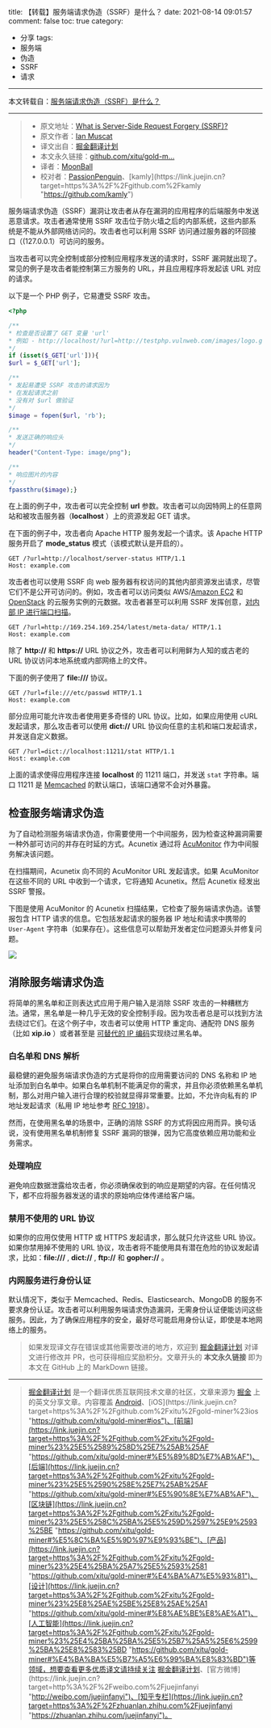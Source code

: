 title: 【转载】服务端请求伪造（SSRF）是什么？
date: 2021-08-14 09:01:57
comment: false
toc: true
category:
 - 分享
tags:
 - 服务端
 - 伪造
 - SSRF
 - 请求
---

本文转载自：[服务端请求伪造（SSRF）是什么？](https://juejin.cn/post/6985086955247632398)

---

> * 原文地址：[What is Server-Side Request Forgery (SSRF)?](https://link.juejin.cn?target=https%3A%2F%2Fwww.acunetix.com%2Fblog%2Farticles%2Fserver-side-request-forgery-vulnerability%2F "https://www.acunetix.com/blog/articles/server-side-request-forgery-vulnerability/")
> * 原文作者：[Ian Muscat](https://link.juejin.cn?target=https%3A%2F%2Fwww.acunetix.com%2Fblog%2Fauthor%2Fianmuscat%2F "https://www.acunetix.com/blog/author/ianmuscat/")
> * 译文出自：[掘金翻译计划](https://link.juejin.cn?target=https%3A%2F%2Fgithub.com%2Fxitu%2Fgold-miner "https://github.com/xitu/gold-miner")
> * 本文永久链接：[github.com/xitu/gold-m…](https://link.juejin.cn?target=https%3A%2F%2Fgithub.com%2Fxitu%2Fgold-miner%2Fblob%2Fmaster%2Farticle%2F2021%2Fserver-side-request-forgery-vulnerability.md "https://github.com/xitu/gold-miner/blob/master/article/2021/server-side-request-forgery-vulnerability.md")
> * 译者：[MoonBall](https://link.juejin.cn?target=https%3A%2F%2Fgithub.com%2FMoonBall "https://github.com/MoonBall")
> * 校对者：[PassionPenguin](https://link.juejin.cn?target=https%3A%2F%2Fgithub.com%2FPassionPenguin "https://github.com/PassionPenguin")、[kamly](https://link.juejin.cn?target=https%3A%2F%2Fgithub.com%2Fkamly "https://github.com/kamly")


<!-- more -->


服务端请求伪造（SSRF）漏洞让攻击者从存在漏洞的应用程序的后端服务中发送恶意请求。攻击者通常使用 SSRF 攻击位于防火墙之后的内部系统，这些内部系统是不能从外部网络访问的。攻击者也可以利用 SSRF 访问通过服务器的环回接口（(127.0.0.1）可访问的服务。

当攻击者可以完全控制或部分控制应用程序发送的请求时，SSRF 漏洞就出现了。常见的例子是攻击者能控制第三方服务的 URL，并且应用程序将发起该 URL 对应的请求。

以下是一个 PHP 例子，它易遭受 SSRF 攻击。

```php
<?php

/**
* 检查是否设置了 GET 变量 'url'
* 例如 - http://localhost/?url=http://testphp.vulnweb.com/images/logo.gif
*/
if (isset($_GET['url'])){
$url = $_GET['url'];

/**
* 发起易遭受 SSRF 攻击的请求因为
* 在发起请求之前
* 没有对 $url 做验证
*/
$image = fopen($url, 'rb');

/**
* 发送正确的响应头
*/
header("Content-Type: image/png");

/**
* 响应图片的内容
*/
fpassthru($image);}
```

在上面的例子中，攻击者可以完全控制 **url** 参数。攻击者可以向因特网上的任意网站和被攻击服务器（**localhost** ）上的资源发起 GET 请求。

在下面的例子中，攻击者向 Apache HTTP 服务发起一个请求。该 Apache HTTP 服务开启了 **mode_status** 模式（该模式默认是开启的）。

```http
GET /?url=http://localhost/server-status HTTP/1.1
Host: example.com
```

攻击者也可以使用 SSRF 向 web 服务器有权访问的其他内部资源发出请求，尽管它们不是公开可访问的。例如，攻击者可以访问类似 AWS/[Amazon EC2](https://link.juejin.cn?target=http%3A%2F%2Fdocs.aws.amazon.com%2FAWSEC2%2Flatest%2FUserGuide%2Fec2-instance-metadata.html "http://docs.aws.amazon.com/AWSEC2/latest/UserGuide/ec2-instance-metadata.html") 和 [OpenStack](https://link.juejin.cn?target=https%3A%2F%2Fdocs.openstack.org%2Fadmin-guide%2Fcompute-networking-nova.html "https://docs.openstack.org/admin-guide/compute-networking-nova.html") 的云服务实例的元数据。攻击者甚至可以利用 SSRF 发挥创意，[对内部 IP 进行端口扫描](https://link.juejin.cn?target=https%3A%2F%2Fwww.acunetix.com%2Fblog%2Farticles%2Fssrf-vulnerability-used-to-scan-the-web-servers-network%2F "https://www.acunetix.com/blog/articles/ssrf-vulnerability-used-to-scan-the-web-servers-network/")。

```http
GET /?url=http://169.254.169.254/latest/meta-data/ HTTP/1.1
Host: example.com
```

除了 **http://** 和 **https://** URL 协议之外，攻击者可以利用鲜为人知的或古老的 URL 协议访问本地系统或内部网络上的文件。

下面的例子使用了 **file:///** 协议。

```http
GET /?url=file:///etc/passwd HTTP/1.1
Host: example.com
```

部分应用可能允许攻击者使用更多奇怪的 URL 协议。比如，如果应用使用 cURL 发起请求，那么攻击者可以使用 **dict://** URL 协议向任意的主机和端口发起请求，并发送自定义数据。

```http
GET /?url=dict://localhost:11211/stat HTTP/1.1
Host: example.com
```

上面的请求使得应用程序连接 **localhost** 的 11211 端口，并发送 `stat` 字符串。端口 11211 是 [Memcached](https://link.juejin.cn?target=https%3A%2F%2Fmemcached.org%2F "https://memcached.org/") 的默认端口，该端口通常不会对外暴露。

## 检查服务端请求伪造

为了自动检测服务端请求伪造，你需要使用一个中间服务，因为检查这种漏洞需要一种外部可访问的并存在时延的方式。Acunetix 通过将 [AcuMonitor](https://link.juejin.cn?target=https%3A%2F%2Fwww.acunetix.com%2Fvulnerability-scanner%2Facumonitor-technology%2F "https://www.acunetix.com/vulnerability-scanner/acumonitor-technology/") 作为中间服务解决该问题。

在扫描期间，Acunetix 向不同的 AcuMonitor URL 发起请求。如果 AcuMonitor 在这些不同的 URL 中收到一个请求，它将通知 Acunetix。然后 Acunetix 经发出 SSRF 警报。

下图是使用 AcuMonitor 的 Acunetix 扫描结果，它检查了服务端请求伪造。该警报包含 HTTP 请求的信息。它包括发起请求的服务器 IP 地址和请求中携带的 `User-Agent` 字符串（如果存在）。这些信息可以帮助开发者定位问题源头并修复问题。

![](https://b3logfile.com/file/2021/08/solo-fetchupload-7832292190415916248-6bdd008b.webp)

## 消除服务端请求伪造

将简单的黑名单和正则表达式应用于用户输入是消除 SSRF 攻击的一种糟糕方法。通常，黑名单是一种几乎无效的安全控制手段。因为攻击者总是可以找到方法去绕过它们。在这个例子中，攻击者可以使用 HTTP 重定向、通配符 DNS 服务（比如 **xip.io** ）或者甚至是 [可替代的 IP 编码](https://link.juejin.cn?target=http%3A%2F%2Fwww.pc-help.org%2Fobscure.htm "http://www.pc-help.org/obscure.htm")实现绕过黑名单。

### 白名单和 DNS 解析

最稳健的避免服务端请求伪造的方式是将你的应用需要访问的 DNS 名称和 IP 地址添加到白名单中。如果白名单机制不能满足你的需求，并且你必须依赖黑名单机制，那么对用户输入进行合理的校验就显得非常重要。比如，不允许向私有的 IP 地址发起请求（私用 IP 地址参考 [RFC 1918](https://link.juejin.cn?target=https%3A%2F%2Ftools.ietf.org%2Fhtml%2Frfc1918 "https://tools.ietf.org/html/rfc1918")）。

然而，在使用黑名单的场景中，正确的消除 SSRF 的方式将因应用而异。换句话说，没有使用黑名单机制修复 SSRF 漏洞的银弹，因为它高度依赖应用功能和业务需求。

### 处理响应

避免响应数据泄露给攻击者，你必须确保收到的响应是期望的内容。在任何情况下，都不应将服务器发送的请求的原始响应体传递给客户端。

### 禁用不使用的 URL 协议

如果你的应用仅使用 HTTP 或 HTTPS 发起请求，那么就只允许这些 URL 协议。如果你禁用掉不使用的 URL 协议，攻击者将不能使用具有潜在危险的协议发起请求，比如：**file:///** , **dict://** , **ftp://** 和 **gopher://** 。

### 内网服务进行身份认证

默认情况下，类似于 Memcached、Redis、Elasticsearch、MongoDB 的服务不要求身份认证。攻击者可以利用服务端请求伪造漏洞，无需身份认证便能访问这些服务。因此，为了确保应用程序的安全，最好尽可能启用身份认证，即使是本地网络上的服务。

> 如果发现译文存在错误或其他需要改进的地方，欢迎到 [掘金翻译计划](https://link.juejin.cn?target=https%3A%2F%2Fgithub.com%2Fxitu%2Fgold-miner "https://github.com/xitu/gold-miner") 对译文进行修改并 PR，也可获得相应奖励积分。文章开头的 **本文永久链接** 即为本文在 GitHub 上的 MarkDown 链接。

---

> [掘金翻译计划](https://link.juejin.cn?target=https%3A%2F%2Fgithub.com%2Fxitu%2Fgold-miner "https://github.com/xitu/gold-miner") 是一个翻译优质互联网技术文章的社区，文章来源为 [掘金](https://juejin.cn "https://juejin.cn") 上的英文分享文章。内容覆盖 [Android](https://link.juejin.cn?target=https%3A%2F%2Fgithub.com%2Fxitu%2Fgold-miner%23android "https://github.com/xitu/gold-miner#android")、[iOS](https://link.juejin.cn?target=https%3A%2F%2Fgithub.com%2Fxitu%2Fgold-miner%23ios "https://github.com/xitu/gold-miner#ios")、[前端](https://link.juejin.cn?target=https%3A%2F%2Fgithub.com%2Fxitu%2Fgold-miner%23%25E5%2589%258D%25E7%25AB%25AF "https://github.com/xitu/gold-miner#%E5%89%8D%E7%AB%AF")、[后端](https://link.juejin.cn?target=https%3A%2F%2Fgithub.com%2Fxitu%2Fgold-miner%23%25E5%2590%258E%25E7%25AB%25AF "https://github.com/xitu/gold-miner#%E5%90%8E%E7%AB%AF")、[区块链](https://link.juejin.cn?target=https%3A%2F%2Fgithub.com%2Fxitu%2Fgold-miner%23%25E5%258C%25BA%25E5%259D%2597%25E9%2593%25BE "https://github.com/xitu/gold-miner#%E5%8C%BA%E5%9D%97%E9%93%BE")、[产品](https://link.juejin.cn?target=https%3A%2F%2Fgithub.com%2Fxitu%2Fgold-miner%23%25E4%25BA%25A7%25E5%2593%2581 "https://github.com/xitu/gold-miner#%E4%BA%A7%E5%93%81")、[设计](https://link.juejin.cn?target=https%3A%2F%2Fgithub.com%2Fxitu%2Fgold-miner%23%25E8%25AE%25BE%25E8%25AE%25A1 "https://github.com/xitu/gold-miner#%E8%AE%BE%E8%AE%A1")、[人工智能](https://link.juejin.cn?target=https%3A%2F%2Fgithub.com%2Fxitu%2Fgold-miner%23%25E4%25BA%25BA%25E5%25B7%25A5%25E6%2599%25BA%25E8%2583%25BD "https://github.com/xitu/gold-miner#%E4%BA%BA%E5%B7%A5%E6%99%BA%E8%83%BD")等领域，想要查看更多优质译文请持续关注 [掘金翻译计划](https://link.juejin.cn?target=https%3A%2F%2Fgithub.com%2Fxitu%2Fgold-miner "https://github.com/xitu/gold-miner")、[官方微博](https://link.juejin.cn?target=http%3A%2F%2Fweibo.com%2Fjuejinfanyi "http://weibo.com/juejinfanyi")、[知乎专栏](https://link.juejin.cn?target=https%3A%2F%2Fzhuanlan.zhihu.com%2Fjuejinfanyi "https://zhuanlan.zhihu.com/juejinfanyi")。
